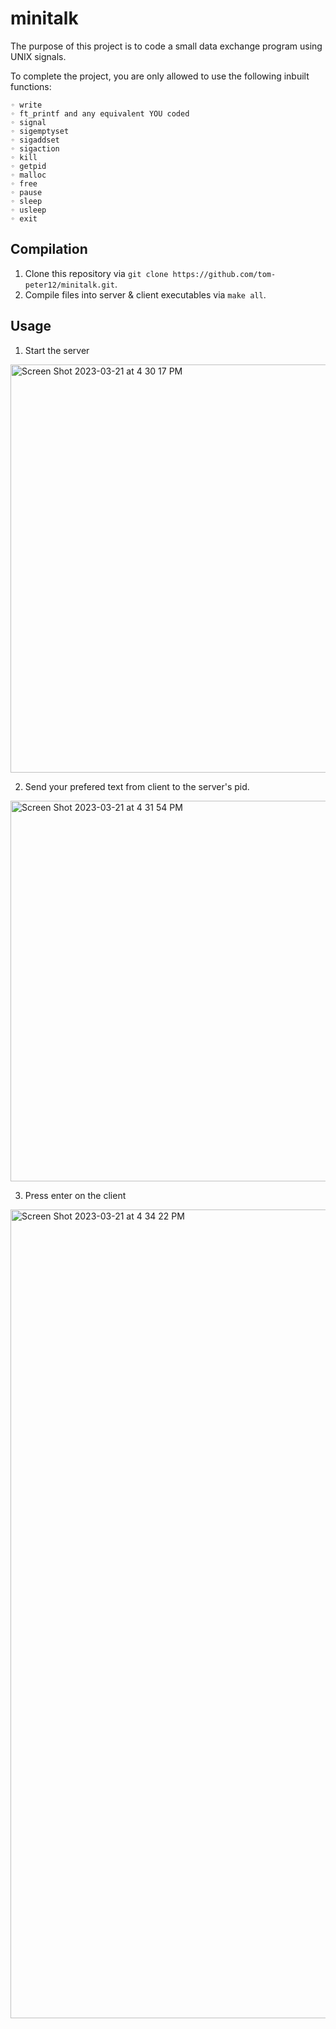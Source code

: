 # minitalk

The purpose of this project is to code a small data exchange program using UNIX signals.

To complete the project, you are only allowed to use the following inbuilt functions:

	◦ write
	◦ ft_printf and any equivalent YOU coded
	◦ signal
	◦ sigemptyset
	◦ sigaddset
	◦ sigaction
	◦ kill
	◦ getpid
	◦ malloc
	◦ free
	◦ pause
	◦ sleep
	◦ usleep
	◦ exit

## Compilation
1. Clone this repository via `git clone https://github.com/tom-peter12/minitalk.git`.
2. Compile files into server & client executables via `make all`.

## Usage
1. Start the server
<img width="653" alt="Screen Shot 2023-03-21 at 4 30 17 PM" src="https://user-images.githubusercontent.com/74838761/226606582-a21dd81e-15d1-4f86-aa6b-7ffd5a65007d.png">

2. Send your prefered text from client to the server's pid.
<img width="609" alt="Screen Shot 2023-03-21 at 4 31 54 PM" src="https://user-images.githubusercontent.com/74838761/226606966-c80ae666-72be-421e-87e4-3c621b47b7db.png">

3. Press enter on the client
<img width="1294" alt="Screen Shot 2023-03-21 at 4 34 22 PM" src="https://user-images.githubusercontent.com/74838761/226607326-f4bc9c54-97aa-429d-bf46-a1627e43dd07.png">
